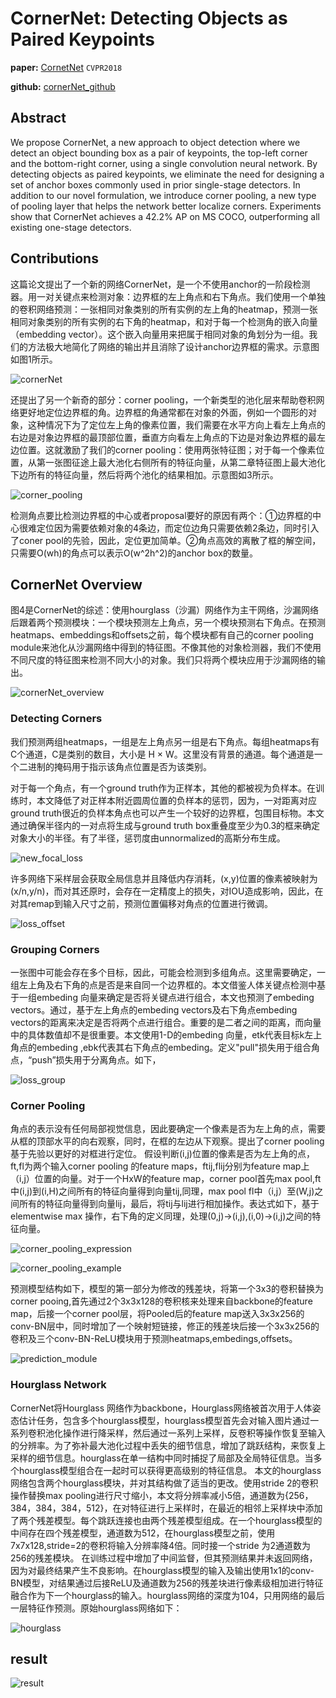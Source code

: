 # CornerNet: Detecting Objects as Paired Keypoints

**paper:** [CornetNet](https://arxiv.org/abs/1808.01244) `CVPR2018`

**github:** [cornerNet_github](https://github.com/princeton-vl/CornerNet)

## Abstract
We propose CornerNet, a new approach to object detection where we detect an object bounding box as a pair of keypoints, the top-left corner and the bottom-right corner, using a single convolution neural network. By detecting objects as paired keypoints, we eliminate the need for designing a set of anchor boxes commonly used in prior single-stage detectors. In addition to our novel formulation, we introduce corner pooling, a new type of pooling layer that helps the network better localize corners. Experiments show that CornerNet achieves a 42.2% AP on MS COCO, outperforming all existing one-stage detectors.

## Contributions

这篇论文提出了一个新的网络CornerNet，是一个不使用anchor的一阶段检测器。用一对关键点来检测对象：边界框的左上角点和右下角点。我们使用一个单独的卷积网络预测：一张相同对象类别的所有实例的左上角的heatmap，预测一张相同对象类别的所有实例的右下角的heatmap，和对于每一个检测角的嵌入向量（embedding vector）。这个嵌入向量用来把属于相同对象的角划分为一组。我们的方法极大地简化了网络的输出并且消除了设计anchor边界框的需求。示意图如图1所示。

![cornerNet](image/cornerNet.jpg)

还提出了另一个新奇的部分：corner pooling，一个新类型的池化层来帮助卷积网络更好地定位边界框的角。边界框的角通常都在对象的外面，例如一个圆形的对象，这种情况下为了定位左上角的像素位置，我们需要在水平方向上看左上角点的右边是对象边界框的最顶部位置，垂直方向看左上角点的下边是对象边界框的最左边位置。这就激励了我们的corner pooling：使用两张特征图；对于每一个像素位置，从第一张图征途上最大池化右侧所有的特征向量，从第二章特征图上最大池化下边所有的特征向量，然后将两个池化的结果相加。示意图如3所示。

![corner_pooling](image/corner_pooling.png)

检测角点要比检测边界框的中心或者proposal要好的原因有两个：①边界框的中心很难定位因为需要依赖对象的4条边，而定位边角只需要依赖2条边，同时引入了coner pool的先验，因此，定位更加简单。②角点高效的离散了框的解空间，只需要O(wh)的角点可以表示O(w^2h^2)的anchor box的数量。


## CornerNet Overview

图4是CornerNet的综述：使用hourglass（沙漏）网络作为主干网络，沙漏网络后跟着两个预测模块：一个模块预测左上角点，另一个模块预测右下角点。在预测heatmaps、embeddings和offsets之前，每个模块都有自己的corner pooling module来池化从沙漏网络中得到的特征图。不像其他的对象检测器，我们不使用不同尺度的特征图来检测不同大小的对象。我们只将两个模块应用于沙漏网络的输出。

![cornerNet_overview](image/cornerNet_overview.jpg)

### Detecting Corners

我们预测两组heatmaps，一组是左上角点另一组是右下角点。每组heatmaps有C个通道，C是类别的数目，大小是 H × W。这里没有背景的通道。每个通道是一个二进制的掩码用于指示该角点位置是否为该类别。

对于每一个角点，有一个ground truth作为正样本，其他的都被视为负样本。在训练时，本文降低了对正样本附近圆周位置的负样本的惩罚，因为，一对距离对应ground truth很近的负样本角点也可以产生一个较好的边界框，包围目标物。本文通过确保半径内的一对点将生成与ground truth box重叠度至少为0.3的框来确定对象大小的半径。有了半径，惩罚度由unnormalized的高斯分布生成。

![new_focal_loss](image/new_focal_loss.jpg)

许多网络下采样层会获取全局信息并且降低内存消耗，(x,y)位置的像素被映射为(x/n,y/n)，而对其还原时，会存在一定精度上的损失，对IOU造成影响，因此，在对其remap到输入尺寸之前，预测位置偏移对角点的位置进行微调。

![loss_offset](image/loss_offset.jpg)

### Grouping Corners

一张图中可能会存在多个目标，因此，可能会检测到多组角点。这里需要确定，一组左上角及右下角的点是否是来自同一个边界框的。本文借鉴人体关键点检测中基于一组embeding 向量来确定是否将关键点进行组合，本文也预测了embeding vectors。通过，基于左上角点的embeding vectors及右下角点embeding vectors的距离来决定是否将两个点进行组合。重要的是二者之间的距离，而向量中的具体数值却不是很重要。本文使用1-D的embeding 向量，etk代表目标k左上角点的embeding ,ebk代表其右下角点的embeding。定义"pull"损失用于组合角点，“push”损失用于分离角点。如下，

![loss_group](image/loss_group.png)

### Corner Pooling
角点的表示没有任何局部视觉信息，因此要确定一个像素是否为左上角的点，需要从框的顶部水平的向右观察，同时，在框的左边从下观察。提出了corner pooling基于先验以更好的对框进行定位。
假设判断(i,j)位置的像素是否为左上角的点，ft,fl为两个输入corner pooling 的feature maps，ftij,flij分别为feature map上（i,j）位置的向量。对于一个HxW的feature map，corner pool首先max pool,ft中(i,j)到(i,H)之间所有的特征向量得到向量tij,同理，max pool fl中（i,j）至(W,j)之间所有的特征向量得到向量lij，最后，将tij与lij进行相加操作。表达式如下，基于elementwise max 操作，右下角的定义同理，处理(0,j)->(i,j),(i,0)->(i,j)之间的特征向量。

![corner_pooling_expression](image/corner_pooling_expression.png)


![corner_pooling_example](image/corner_pooling_example.png)

预测模型结构如下，模型的第一部分为修改的残差块，将第一个3x3的卷积替换为corner pooing,首先通过2个3x3x128的卷积核来处理来自backbone的feature map，后接一个corner pool层，将Pooled后的feature map送入3x3x256的conv-BN层中，同时增加了一个映射短链接，修正的残差块后接一个3x3x256的卷积及三个conv-BN-ReLU模块用于预测heatmaps,embedings,offsets。

![prediction_module](image/prediction_module.png)

### Hourglass Network
CornerNet将Hourglass 网络作为backbone，Hourglass网络被首次用于人体姿态估计任务，包含多个hourglass模型，hourglass模型首先会对输入图片通过一系列卷积池化操作进行降采样，然后通过一系列上采样，反卷积等操作恢复至输入的分辨率。为了弥补最大池化过程中丢失的细节信息，增加了跳跃结构，来恢复上采样的细节信息。hourglass在单一结构中同时捕捉了局部及全局特征信息。当多个hourglass模型组合在一起时可以获得更高级别的特征信息。
本文的hourglass网络包含两个hourglass模块，并对其结构做了适当的更改。使用stride 2的卷积操作替换max pooling进行尺寸缩小，本文将分辨率减小5倍，通道数为{256，384，384，384，512}，在对特征进行上采样时，在最近的相邻上采样块中添加了两个残差模型。每个跳跃连接也由两个残差模型组成。在一个hourglass模型的中间存在四个残差模型，通道数为512，在hourglass模型之前，使用7x7x128,stride=2的卷积将输入分辨率降4倍。同时接一个stride 为2通道数为256的残差模块。
在训练过程中增加了中间监督，但其预测结果并未返回网络，因为对最终结果产生不良影响。在hourglass模型的输入及输出使用1x1的conv-BN模型，对结果通过后接ReLU及通道数为256的残差块进行像素级相加进行特征融合作为下一个hourglass的输入。hourglass网络的深度为104，只用网络的最后一层特征作预测。原始hourglass网络如下：

![hourglass](image/hourglass.png)


## result

![result](image/result.jpg)

